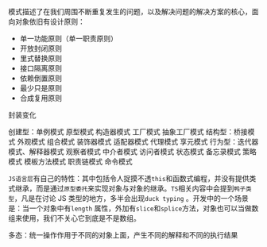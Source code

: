 模式描述了在我们周围不断重复发生的问题，以及解决问题的解决方案的核心，面向对象依旧有设计原则：
- 单一功能原则（单一职责原则）
- 开放封闭原则
- 里式替换原则
- 接口隔离原则
- 依赖倒置原则
- 最少只是原则
- 合成复用原则


封装变化

创建型：单例模式 原型模式 构造器模式 工厂模式 抽象工厂模式
结构型：桥接模式 外观模式 组合模式 装饰器模式 适配器模式 代理模式 享元模式
行为型：迭代器模式、解释器模式 观察者模式 中介者模式 访问者模式 状态模式 备忘录模式 策略模式 模板方法模式 职责链模式 命令模式

`JS语言层`有自己的特性：其中包括令人捉摸不透`this`和函数式编程，并没有提供类式继承，而是通过`原型委托`来实现对象与对象的继承。`TS`相关内容中会提到`鸭子类型`，凡是在讨论 JS 类型的地方，多半会出现`duck typing` 。开发中的一个场景是：当一个对象中有`length` 属性，外加有`slice`和`splice`方法，对象也可以当做数组来使用，我们不关心它到底是不是数组。

多态：统一操作作用于不同的对象上面，产生不同的解释和不同的执行结果
